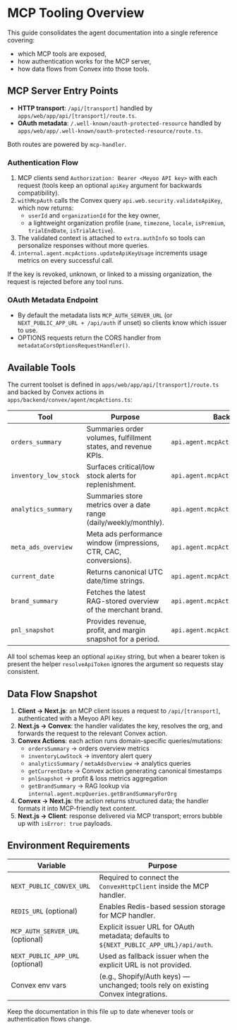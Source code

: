 # MCP Tooling Overview

This guide consolidates the agent documentation into a single reference covering:
- which MCP tools are exposed,
- how authentication works for the MCP server,
- how data flows from Convex into those tools.

## MCP Server Entry Points

- **HTTP transport**: `/api/[transport]` handled by `apps/web/app/api/[transport]/route.ts`.
- **OAuth metadata**: `/.well-known/oauth-protected-resource` handled by `apps/web/app/.well-known/oauth-protected-resource/route.ts`.

Both routes are powered by `mcp-handler`.

### Authentication Flow
1. MCP clients send `Authorization: Bearer <Meyoo API key>` with each request (tools keep an optional `apiKey` argument for backwards compatibility).
2. `withMcpAuth` calls the Convex query `api.web.security.validateApiKey`, which now returns:
   - `userId` and `organizationId` for the key owner,
   - a lightweight organization profile (`name`, `timezone`, `locale`, `isPremium`, `trialEndDate`, `isTrialActive`).
3. The validated context is attached to `extra.authInfo` so tools can personalize responses without more queries.
4. `internal.agent.mcpActions.updateApiKeyUsage` increments usage metrics on every successful call.

If the key is revoked, unknown, or linked to a missing organization, the request is rejected before any tool runs.

### OAuth Metadata Endpoint
- By default the metadata lists `MCP_AUTH_SERVER_URL` (or `NEXT_PUBLIC_APP_URL + /api/auth` if unset) so clients know which issuer to use.
- OPTIONS requests return the CORS handler from `metadataCorsOptionsRequestHandler()`.

## Available Tools

The current toolset is defined in `apps/web/app/api/[transport]/route.ts` and backed by Convex actions in `apps/backend/convex/agent/mcpActions.ts`:

| Tool | Purpose | Backend action | Notes |
| ---- | ------- | -------------- | ----- |
| `orders_summary` | Summaries order volumes, fulfillment states, and revenue KPIs. | `api.agent.mcpActions.ordersSummary` | Aggregates data via `api.web.orders.getAnalytics` with optional filters. |
| `inventory_low_stock` | Surfaces critical/low stock alerts for replenishment. | `api.agent.mcpActions.inventoryLowStock` | Uses `api.web.inventory.getStockAlerts` and filters out overstock results. |
| `analytics_summary` | Summaries store metrics over a date range (daily/weekly/monthly). | `api.agent.mcpActions.analyticsSummary` | Uses `api.web.pnl.getAnalytics` periods and optional metric filters. |
| `meta_ads_overview` | Meta ads performance window (impressions, CTR, CAC, conversions). | `api.agent.mcpActions.metaAdsOverview` | Wraps `api.web.analytics.getPlatformMetricsSummary` and formats KPIs for dashboards. |
| `current_date` | Returns canonical UTC date/time strings. | `api.agent.mcpActions.getCurrentDate` | Keeps agent responses anchored to the current day. |
| `brand_summary` | Fetches the latest RAG-stored overview of the merchant brand. | `api.agent.mcpActions.getBrandSummary` | Reads from the org-specific namespace populated by onboarding jobs. |
| `pnl_snapshot` | Provides revenue, profit, and margin snapshot for a period. | `api.agent.mcpActions.pnlSnapshot` | Relies on `api.web.pnl.getAnalytics` for aggregated totals. |

All tool schemas keep an optional `apiKey` string, but when a bearer token is present the helper `resolveApiToken` ignores the argument so requests stay consistent.

## Data Flow Snapshot

1. **Client → Next.js**: an MCP client issues a request to `/api/[transport]`, authenticated with a Meyoo API key.
2. **Next.js → Convex**: the handler validates the key, resolves the org, and forwards the request to the relevant Convex action.
3. **Convex Actions**: each action runs domain-specific queries/mutations:
   - `ordersSummary` → orders overview metrics
   - `inventoryLowStock` → inventory alert query
   - `analyticsSummary` / `metaAdsOverview` → analytics queries
   - `getCurrentDate` → Convex action generating canonical timestamps
   - `pnlSnapshot` → profit & loss metrics aggregation
   - `getBrandSummary` → RAG lookup via `internal.agent.mcpQueries.getBrandSummaryForOrg`
4. **Convex → Next.js**: the action returns structured data; the handler formats it into MCP-friendly text content.
5. **Next.js → Client**: response delivered via MCP transport; errors bubble up with `isError: true` payloads.

## Environment Requirements

| Variable | Purpose |
| -------- | ------- |
| `NEXT_PUBLIC_CONVEX_URL` | Required to connect the `ConvexHttpClient` inside the MCP handler. |
| `REDIS_URL` (optional) | Enables Redis-based session storage for MCP handler. |
| `MCP_AUTH_SERVER_URL` (optional) | Explicit issuer URL for OAuth metadata; defaults to `${NEXT_PUBLIC_APP_URL}/api/auth`. |
| `NEXT_PUBLIC_APP_URL` (optional) | Used as fallback issuer when the explicit URL is not provided. |
| Convex env vars | (e.g., Shopify/Auth keys) — unchanged; tools rely on existing Convex integrations. |

Keep the documentation in this file up to date whenever tools or authentication flows change.
